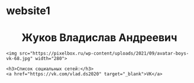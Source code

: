 # website1
<!DOCTYPE html>
<html lang="ru">
<head>
    <meta charset="UTF-8">
    <meta http-equiv="X-UA-Compatible" content="IE=google">
    <meta name="viewport" content="width=device-width, initial-scale=1.0">
    <title>Резюме</title>
</head>
<body>
    <h1><center>Жуков Владислав Андреевич</center></h1>

    <img src="https://pixelbox.ru/wp-content/uploads/2021/09/avatar-boys-vk-68.jpg" width="280">

    <h3>Список социальных сетей:</h3>
    <a href="https://vk.com/vlad.ds2020" target="_blank">VK</a>
</body>
</html>

